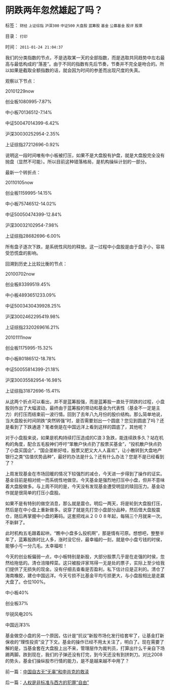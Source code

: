 # 阴跌两年忽然雄起了吗？

标签： `财经` `上证综指` `沪深300` `中证500` `大盘股` `蓝筹股` `基金` `公募基金` `股评` `股票` 

目录： `打印`

时间： `2011-01-24 21:04:37`

我们的分类指数的节点，不是选取某一天的全部指数，而是选取共同趋势中左右最高与最低构成的“落差”。由于不同的指数有先后节奏，节奏并不完全是吻合的。所以如果是截取全额指数的话，就会因为时间的参差而出现尺度的失真。

观察以下节点：

20101229now

创业板1080995-7.87%

中小板70136512-7.14%

中证50047014399-6.42%

沪深30030252954-2.35%

上证综指27212696-0.92%

说明这一段时间唯有中小板被打压，如果不是大盘股有护盘，就是大盘股完全没有抛盘（显然不可能）。所以目前这种错落格局，是机构操纵计划的一部分。

最新一个转折点：

20110105now

创业板1159995-14.15%

中小板75746512-14.02%

中证50050474399-12.84%

沪深30032102954-7.98%

上证综指28682696-6.00%

所有盘子逐次下跌，是系统性风险的释放。这一过程中小盘股是由于盘子小，容易受恐慌盘的影响。

回溯到历史上比较比衡的节点：

20100702now

创业板83399519.45%

中小板4893651233.09%

中证5003430439928.25%

沪深3002462295419.98%

上证综指2320269616.21%

20101111now

创业板1175995-15.32%

中小板80186512-18.78%

中证50055814399-21.18%

沪深30035582954-16.98%

上证综指31872696-15.41%

从这两个折点可以看出，并不是蓝筹股强，而是蓝筹股一直处于阴跌的过程，小盘股则作出了大幅波动，最终由于蓝筹股的带动和基金为代表性（基金不一定是主力）的打压而结束前一波行情。回到了去年八九月份的股价结构。那么简单地说，当大盘股长时间阴跌“突然转强”时，是否需要划出一个圆底？您见到圆底了吗？还是看到了下跌通道？笔者倒是在中国远洋上看到这样的圆底了，其他呢？

对于小盘股来说，如果是机构持续打压造成的C浪３急跌，能连续跌多久？站在机构的角度，配合五毛股神们呼吁“笨散户快点扔了股票买基金”，“投机散户快点扔了小盘买国企”，“国企垄断好哇，股票又肥又大人人喜欢”，让小散转到大盘地产银行之类“估值优势品种”，最好的办法是什么？还有什么办法？您是不是已经看到了？

上周发现基金在市场回暖的情况下较强烈的减仓，今天进一步得到了操作的证实。基金目前是相对统一而系统性地做空。今天基金是强烈地打压中小盘，但并不意味着大盘股做多。与上周不同的是，今天没有发现基金遭受明显的赎回压力。基金动作就是很简单的打压小盘股。

如果不是有特别的做空消息，那么就是震仓。明后一两天，将是轮到大盘股打压，然后是在中小盘上重新做多。说穿了就是先打空小盘部分品种，然后借大盘股震仓，随后再掌握中小盘的筹码。这套把戏从２００８年起，每隔三个月就来一次。不新鲜了。

此时机构五毛跟着起哄，“瞧中小盘多么投机啊”，那是情有可原。想想吧，整整半年了，蓝筹股跌时比人多，涨时没它份，最幸福的一刻，就是中小盘亏钱的时侯，能够小亏一分几毛。太幸福啦！

今天的创业板偏弱一点，中小板特别是新股，大部分股票几乎是在走强的时侯，忽然给拖低的。清仓涪陵榨菜。这只被股评家骂得一无是处的票子，实际上至少给我们提供了无损失的现金。没有仔细去查看是否盈利，私下估计应是正利的。清仓了海南橡胶，建仓中国远洋。今天亏损不比基金平均亏损更大，与小盘股相比是走赢大盘了。仓位100%。

中小板40%

创业板37%

华锐风电20%

中国远洋3%

基金做空小盘的另一个原因，估计是“抗议”新股市场化发行给套牢了，让基金打新保收的“理性投资”没了下文。基金的操作已经不用太关注了，明白了。现在需要了解的是，当基金套在大盘股上出不来，管理层作为裁判员，打算出什么千亲自下场踢两脚。跌到现在，我们的子弹还没有打完，到今天还没有到拼刺刀。对比2008的势头，基金们操纵股市行情的能力，是不是越来越不中用了？



前一篇：[中国自古无“无辜”和申肖克的救渎](../../../2011/1/23/中国自古无“无辜”和申肖克的救渎.md)

后一篇：[人权是非标准与西方的犯罪“自由”](../../../2011/1/24/人权是非标准与西方的犯罪“自由”.md)